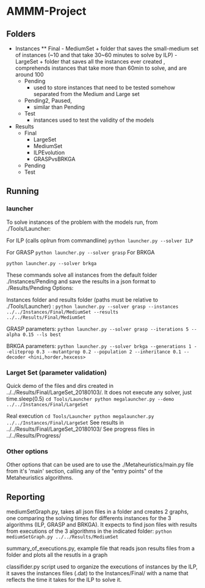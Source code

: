# AMMM-Project

## Folders

+ Instances
    ** Final
        - MediumSet
            + folder that saves the small-medium set of instances (~10 and that take 30~60 minutes to solve by ILP)
        - LargeSet
            + folder that saves all the instances ever created , comprehends instances that take more than 60min to solve, and are around 100
    * Pending
        - used to store instances that need to be tested somehow separated from the Medium and Large set
    * Pending2, Paused, 
        - similar than Pending
    * Test
        - instances used to test the validity of the models
+ Results
    * Final 
        - LargeSet
        - MediumSet
        - ILPEvolution
        - GRASPvsBRKGA
    * Pending
    * Test


## Running 

### launcher

To solve instances of the problem with the models run, from ./Tools/Launcher:

For ILP (calls oplrun from commandline)
`
python launcher.py --solver ILP
`

For GRASP
`
python launcher.py --solver grasp
`
For BRKGA

`
python launcher.py --solver brkga
`

These commands solve all instances from the default folder ./Instances/Pending and save the results in a json format to ./Results/Pending 
Options:

Instances folder and results folder (paths must be relative to ./Tools/Launcher)
:
`
python launcher.py --solver grasp --instances ../../Instances/Final/MediumSet --results ../../Results/Final/MediumSet
`


GRASP parameters:
`
python launcher.py --solver grasp --iterations 5 --alpha 0.15 --ls best
`

BRKGA parameters:
`
python launcher.py --solver brkga --generations 1 --eliteprop 0.3 --mutantprop 0.2 --population 2 --inheritance 0.1 --decoder <hini,horder,hexcess>
`
### Larget Set (parameter validation)

Quick demo of the files and dirs created in ../../Results/Final/LargeSet_20180103/. It does not execute any solver, just time.sleep(0.5)
`
cd Tools/Launcher
python megalauncher.py --demo ../../Instances/Final/LargeSet
`


Real execution
`
cd Tools/Launcher
python megalauncher.py ../../Instances/Final/LargeSet
`
See results in ../../Results/Final/LargeSet_20180103/
See progress files in ../../Results/Progress/


### Other options

Other options that can be used are to use the ./Metaheuristics/main.py file from it's 'main' section, calling any of the "entry points" of the Metaheuristics algorithms.


## Reporting

mediumSetGraph.py, takes all json files in a folder and creates 2 graphs, one comparing the solving times for differents instances for the 3 algorithms (ILP, GRASP and BRKGA). It expects to find json files with results from executions of the 3 algorithms in the indicated folder:
`
python mediumSetGraph.py ../../Results/MediumSet
`


summary_of_executions.py, example file that reads json results files from a folder and plots all the resutls in a graph


classifider.py script used to organize the executions of instances by the ILP, it saves the instances files (.dat) to the Instances/Final/ with a name that reflects the time it takes for the ILP to solve it.

